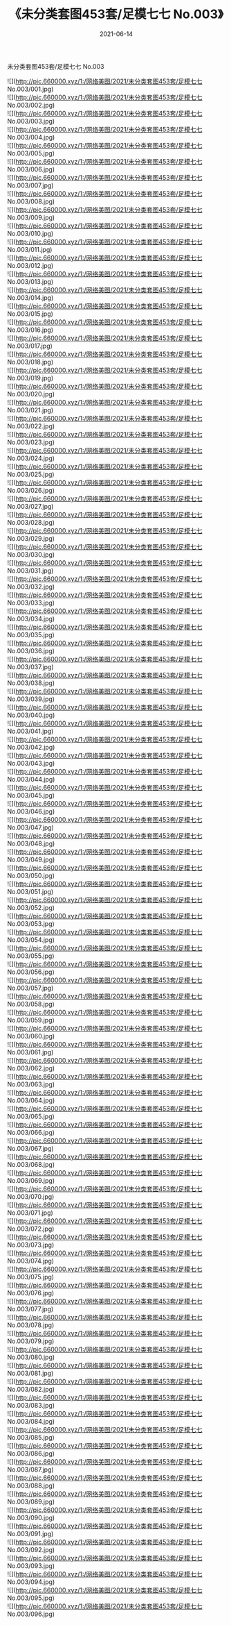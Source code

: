 ﻿---
layout: post
title:  《未分类套图453套/足模七七 No.003》
date:   2021-06-14
img: http://pic.660000.xyz/1:/网络美图/2021/未分类套图453套/足模七七 No.003/000.jpg
categories: [美女, 清纯, 唯美]
---

未分类套图453套/足模七七 No.003

 ![](http://pic.660000.xyz/1:/网络美图/2021/未分类套图453套/足模七七 No.003/001.jpg) <br>![](http://pic.660000.xyz/1:/网络美图/2021/未分类套图453套/足模七七 No.003/002.jpg) <br>![](http://pic.660000.xyz/1:/网络美图/2021/未分类套图453套/足模七七 No.003/003.jpg) <br>![](http://pic.660000.xyz/1:/网络美图/2021/未分类套图453套/足模七七 No.003/004.jpg) <br>![](http://pic.660000.xyz/1:/网络美图/2021/未分类套图453套/足模七七 No.003/005.jpg) <br>![](http://pic.660000.xyz/1:/网络美图/2021/未分类套图453套/足模七七 No.003/006.jpg) <br>![](http://pic.660000.xyz/1:/网络美图/2021/未分类套图453套/足模七七 No.003/007.jpg) <br>![](http://pic.660000.xyz/1:/网络美图/2021/未分类套图453套/足模七七 No.003/008.jpg) <br>![](http://pic.660000.xyz/1:/网络美图/2021/未分类套图453套/足模七七 No.003/009.jpg) <br>![](http://pic.660000.xyz/1:/网络美图/2021/未分类套图453套/足模七七 No.003/010.jpg) <br>![](http://pic.660000.xyz/1:/网络美图/2021/未分类套图453套/足模七七 No.003/011.jpg) <br>![](http://pic.660000.xyz/1:/网络美图/2021/未分类套图453套/足模七七 No.003/012.jpg) <br>![](http://pic.660000.xyz/1:/网络美图/2021/未分类套图453套/足模七七 No.003/013.jpg) <br>![](http://pic.660000.xyz/1:/网络美图/2021/未分类套图453套/足模七七 No.003/014.jpg) <br>![](http://pic.660000.xyz/1:/网络美图/2021/未分类套图453套/足模七七 No.003/015.jpg) <br>![](http://pic.660000.xyz/1:/网络美图/2021/未分类套图453套/足模七七 No.003/016.jpg) <br>![](http://pic.660000.xyz/1:/网络美图/2021/未分类套图453套/足模七七 No.003/017.jpg) <br>![](http://pic.660000.xyz/1:/网络美图/2021/未分类套图453套/足模七七 No.003/018.jpg) <br>![](http://pic.660000.xyz/1:/网络美图/2021/未分类套图453套/足模七七 No.003/019.jpg) <br>![](http://pic.660000.xyz/1:/网络美图/2021/未分类套图453套/足模七七 No.003/020.jpg) <br>![](http://pic.660000.xyz/1:/网络美图/2021/未分类套图453套/足模七七 No.003/021.jpg) <br>![](http://pic.660000.xyz/1:/网络美图/2021/未分类套图453套/足模七七 No.003/022.jpg) <br>![](http://pic.660000.xyz/1:/网络美图/2021/未分类套图453套/足模七七 No.003/023.jpg) <br>![](http://pic.660000.xyz/1:/网络美图/2021/未分类套图453套/足模七七 No.003/024.jpg) <br>![](http://pic.660000.xyz/1:/网络美图/2021/未分类套图453套/足模七七 No.003/025.jpg) <br>![](http://pic.660000.xyz/1:/网络美图/2021/未分类套图453套/足模七七 No.003/026.jpg) <br>![](http://pic.660000.xyz/1:/网络美图/2021/未分类套图453套/足模七七 No.003/027.jpg) <br>![](http://pic.660000.xyz/1:/网络美图/2021/未分类套图453套/足模七七 No.003/028.jpg) <br>![](http://pic.660000.xyz/1:/网络美图/2021/未分类套图453套/足模七七 No.003/029.jpg) <br>![](http://pic.660000.xyz/1:/网络美图/2021/未分类套图453套/足模七七 No.003/030.jpg) <br>![](http://pic.660000.xyz/1:/网络美图/2021/未分类套图453套/足模七七 No.003/031.jpg) <br>![](http://pic.660000.xyz/1:/网络美图/2021/未分类套图453套/足模七七 No.003/032.jpg) <br>![](http://pic.660000.xyz/1:/网络美图/2021/未分类套图453套/足模七七 No.003/033.jpg) <br>![](http://pic.660000.xyz/1:/网络美图/2021/未分类套图453套/足模七七 No.003/034.jpg) <br>![](http://pic.660000.xyz/1:/网络美图/2021/未分类套图453套/足模七七 No.003/035.jpg) <br>![](http://pic.660000.xyz/1:/网络美图/2021/未分类套图453套/足模七七 No.003/036.jpg) <br>![](http://pic.660000.xyz/1:/网络美图/2021/未分类套图453套/足模七七 No.003/037.jpg) <br>![](http://pic.660000.xyz/1:/网络美图/2021/未分类套图453套/足模七七 No.003/038.jpg) <br>![](http://pic.660000.xyz/1:/网络美图/2021/未分类套图453套/足模七七 No.003/039.jpg) <br>![](http://pic.660000.xyz/1:/网络美图/2021/未分类套图453套/足模七七 No.003/040.jpg) <br>![](http://pic.660000.xyz/1:/网络美图/2021/未分类套图453套/足模七七 No.003/041.jpg) <br>![](http://pic.660000.xyz/1:/网络美图/2021/未分类套图453套/足模七七 No.003/042.jpg) <br>![](http://pic.660000.xyz/1:/网络美图/2021/未分类套图453套/足模七七 No.003/043.jpg) <br>![](http://pic.660000.xyz/1:/网络美图/2021/未分类套图453套/足模七七 No.003/044.jpg) <br>![](http://pic.660000.xyz/1:/网络美图/2021/未分类套图453套/足模七七 No.003/045.jpg) <br>![](http://pic.660000.xyz/1:/网络美图/2021/未分类套图453套/足模七七 No.003/046.jpg) <br>![](http://pic.660000.xyz/1:/网络美图/2021/未分类套图453套/足模七七 No.003/047.jpg) <br>![](http://pic.660000.xyz/1:/网络美图/2021/未分类套图453套/足模七七 No.003/048.jpg) <br>![](http://pic.660000.xyz/1:/网络美图/2021/未分类套图453套/足模七七 No.003/049.jpg) <br>![](http://pic.660000.xyz/1:/网络美图/2021/未分类套图453套/足模七七 No.003/050.jpg) <br>![](http://pic.660000.xyz/1:/网络美图/2021/未分类套图453套/足模七七 No.003/051.jpg) <br>![](http://pic.660000.xyz/1:/网络美图/2021/未分类套图453套/足模七七 No.003/052.jpg) <br>![](http://pic.660000.xyz/1:/网络美图/2021/未分类套图453套/足模七七 No.003/053.jpg) <br>![](http://pic.660000.xyz/1:/网络美图/2021/未分类套图453套/足模七七 No.003/054.jpg) <br>![](http://pic.660000.xyz/1:/网络美图/2021/未分类套图453套/足模七七 No.003/055.jpg) <br>![](http://pic.660000.xyz/1:/网络美图/2021/未分类套图453套/足模七七 No.003/056.jpg) <br>![](http://pic.660000.xyz/1:/网络美图/2021/未分类套图453套/足模七七 No.003/057.jpg) <br>![](http://pic.660000.xyz/1:/网络美图/2021/未分类套图453套/足模七七 No.003/058.jpg) <br>![](http://pic.660000.xyz/1:/网络美图/2021/未分类套图453套/足模七七 No.003/059.jpg) <br>![](http://pic.660000.xyz/1:/网络美图/2021/未分类套图453套/足模七七 No.003/060.jpg) <br>![](http://pic.660000.xyz/1:/网络美图/2021/未分类套图453套/足模七七 No.003/061.jpg) <br>![](http://pic.660000.xyz/1:/网络美图/2021/未分类套图453套/足模七七 No.003/062.jpg) <br>![](http://pic.660000.xyz/1:/网络美图/2021/未分类套图453套/足模七七 No.003/063.jpg) <br>![](http://pic.660000.xyz/1:/网络美图/2021/未分类套图453套/足模七七 No.003/064.jpg) <br>![](http://pic.660000.xyz/1:/网络美图/2021/未分类套图453套/足模七七 No.003/065.jpg) <br>![](http://pic.660000.xyz/1:/网络美图/2021/未分类套图453套/足模七七 No.003/066.jpg) <br>![](http://pic.660000.xyz/1:/网络美图/2021/未分类套图453套/足模七七 No.003/067.jpg) <br>![](http://pic.660000.xyz/1:/网络美图/2021/未分类套图453套/足模七七 No.003/068.jpg) <br>![](http://pic.660000.xyz/1:/网络美图/2021/未分类套图453套/足模七七 No.003/069.jpg) <br>![](http://pic.660000.xyz/1:/网络美图/2021/未分类套图453套/足模七七 No.003/070.jpg) <br>![](http://pic.660000.xyz/1:/网络美图/2021/未分类套图453套/足模七七 No.003/071.jpg) <br>![](http://pic.660000.xyz/1:/网络美图/2021/未分类套图453套/足模七七 No.003/072.jpg) <br>![](http://pic.660000.xyz/1:/网络美图/2021/未分类套图453套/足模七七 No.003/073.jpg) <br>![](http://pic.660000.xyz/1:/网络美图/2021/未分类套图453套/足模七七 No.003/074.jpg) <br>![](http://pic.660000.xyz/1:/网络美图/2021/未分类套图453套/足模七七 No.003/075.jpg) <br>![](http://pic.660000.xyz/1:/网络美图/2021/未分类套图453套/足模七七 No.003/076.jpg) <br>![](http://pic.660000.xyz/1:/网络美图/2021/未分类套图453套/足模七七 No.003/077.jpg) <br>![](http://pic.660000.xyz/1:/网络美图/2021/未分类套图453套/足模七七 No.003/078.jpg) <br>![](http://pic.660000.xyz/1:/网络美图/2021/未分类套图453套/足模七七 No.003/079.jpg) <br>![](http://pic.660000.xyz/1:/网络美图/2021/未分类套图453套/足模七七 No.003/080.jpg) <br>![](http://pic.660000.xyz/1:/网络美图/2021/未分类套图453套/足模七七 No.003/081.jpg) <br>![](http://pic.660000.xyz/1:/网络美图/2021/未分类套图453套/足模七七 No.003/082.jpg) <br>![](http://pic.660000.xyz/1:/网络美图/2021/未分类套图453套/足模七七 No.003/083.jpg) <br>![](http://pic.660000.xyz/1:/网络美图/2021/未分类套图453套/足模七七 No.003/084.jpg) <br>![](http://pic.660000.xyz/1:/网络美图/2021/未分类套图453套/足模七七 No.003/085.jpg) <br>![](http://pic.660000.xyz/1:/网络美图/2021/未分类套图453套/足模七七 No.003/086.jpg) <br>![](http://pic.660000.xyz/1:/网络美图/2021/未分类套图453套/足模七七 No.003/087.jpg) <br>![](http://pic.660000.xyz/1:/网络美图/2021/未分类套图453套/足模七七 No.003/088.jpg) <br>![](http://pic.660000.xyz/1:/网络美图/2021/未分类套图453套/足模七七 No.003/089.jpg) <br>![](http://pic.660000.xyz/1:/网络美图/2021/未分类套图453套/足模七七 No.003/090.jpg) <br>![](http://pic.660000.xyz/1:/网络美图/2021/未分类套图453套/足模七七 No.003/091.jpg) <br>![](http://pic.660000.xyz/1:/网络美图/2021/未分类套图453套/足模七七 No.003/092.jpg) <br>![](http://pic.660000.xyz/1:/网络美图/2021/未分类套图453套/足模七七 No.003/093.jpg) <br>![](http://pic.660000.xyz/1:/网络美图/2021/未分类套图453套/足模七七 No.003/094.jpg) <br>![](http://pic.660000.xyz/1:/网络美图/2021/未分类套图453套/足模七七 No.003/095.jpg) <br>![](http://pic.660000.xyz/1:/网络美图/2021/未分类套图453套/足模七七 No.003/096.jpg) <br>